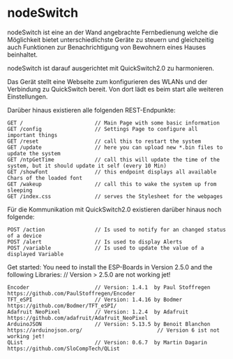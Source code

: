 # nodeSwitch

nodeSwitch ist eine an der Wand angebrachte Fernbedienung welche die Möglichkeit bietet unterschiedlichste Geräte zu steuern und
gleichzeitig auch Funktionen zur Benachrichtigung von Bewohnern eines Hauses beinhaltet.

nodeSwitch ist darauf ausgerichtet mit QuickSwitch2.0 zu harmonieren.

Das Gerät stellt eine Webseite zum konfigurieren des WLANs und der Verbindung zu QuickSwitch bereit. Von dort lädt es beim start
alle weiteren Einstellungen.

Darüber hinaus existieren alle folgenden REST-Endpunkte:

```
GET /                       // Main Page with some basic information
GET /config                 // Settings Page to configure all important things
GET /reset                  // call this to restart the system
GET /update                 // here you can upload new *.bin files to update the system
GET /ntpGetTime             // call this will update the time of the system, but it should update it self (every 10 Min)
GET /showFont               // this endpoint displays all available Chars of the loaded font
GET /wakeup                 // call this to wake the system up from sleeping
GET /index.css              // serves the Stylesheet for the webpages
```

Für die Kommunikation mit QuickSwitch2.0 existieren darüber hinaus noch folgende:
```
POST /action                // Is used to notify for an changed status of a device
POST /alert                 // Is used to display Alerts
POST /variable              // Is used to update the value of a displayed Variable
```

Get started:
You need to install the ESP-Boards in Version 2.5.0 and the following Libraries:                                    // Version > 2.5.0 are not working jet!
```
Encoder                     // Version: 1.4.1  by Paul Stoffregen   https://github.com/PaulStoffregen/Encoder
TFT_eSPI                    // Version: 1.4.16 by Bodmer            https://github.com/Bodmer/TFT_eSPI/
Adafruit NeoPixel           // Version: 1.2.4  by Adafruit          https://github.com/adafruit/Adafruit_NeoPixel
ArduinoJSON                 // Version: 5.13.5 by Benoit Blanchon   https://arduinojson.org/                        // Version 6 ist not working jet!
QList                       // Version: 0.6.7  by Martin Dagarin    https://github.com/SloCompTech/QList
```